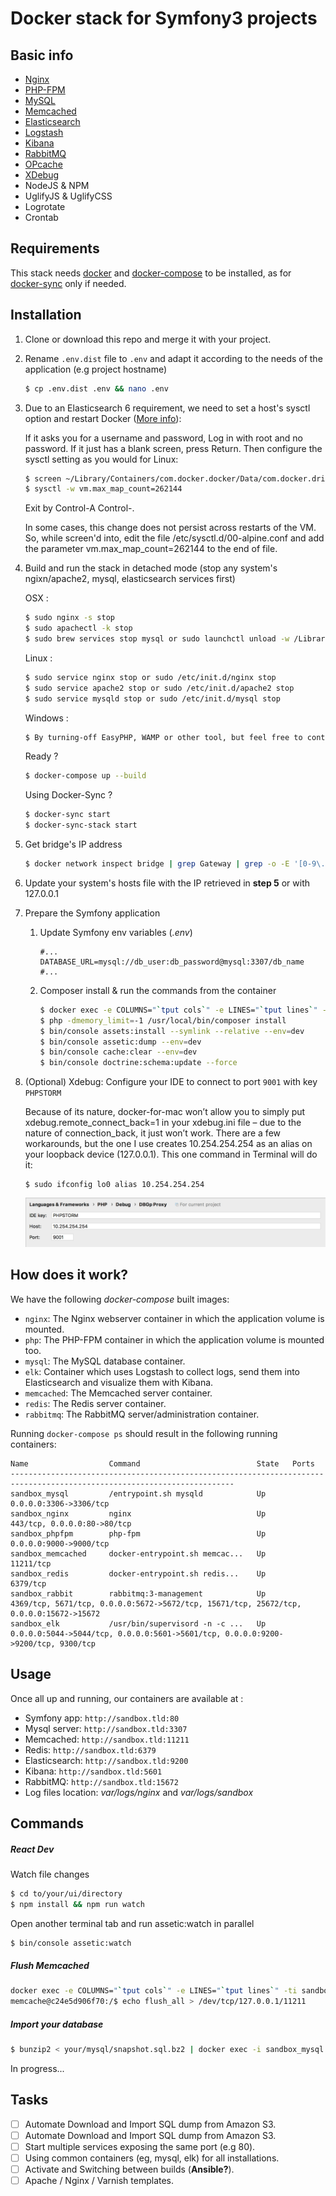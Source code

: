 # Docker stack for Symfony3 projects

## Basic info

* [Nginx](https://nginx.org/)
* [PHP-FPM](https://php-fpm.org/)
* [MySQL](https://www.mysql.com/)
* [Memcached](https://memcached.org/)
* [Elasticsearch](https://www.elastic.co/products/elasticsearch)
* [Logstash](https://www.elastic.co/products/logstash)
* [Kibana](https://www.elastic.co/products/kibana)
* [RabbitMQ](https://www.rabbitmq.com/)
* [OPcache](http://php.net/manual/en/book.opcache.php)
* [XDebug](https://xdebug.org/)
* NodeJS & NPM
* UglifyJS & UglifyCSS
* Logrotate
* Crontab

## Requirements

This stack needs [docker](https://www.docker.com/) and [docker-compose](https://docs.docker.com/compose/) to be installed, as for [docker-sync](https://github.com/EugenMayer/docker-sync/wiki/1.-Installation) only if needed.

## Installation

1. Clone or download this repo and merge it with your project.

2. Rename `.env.dist` file to `.env` and adapt it according to the needs of the application (e.g project hostname)

    ```sh
    $ cp .env.dist .env && nano .env
    ```

3.  Due to an Elasticsearch 6 requirement, we need to set a host's sysctl option and restart Docker ([More info](https://github.com/spujadas/elk-docker/issues/92)):

    If it asks you for a username and password, Log in with root and no password.
    If it just has a blank screen, press Return.
    Then configure the sysctl setting as you would for Linux:

    ```sh
    $ screen ~/Library/Containers/com.docker.docker/Data/com.docker.driver.amd64-linux/tty
    $ sysctl -w vm.max_map_count=262144
    ```
    
    Exit by Control-A Control-\.
    
    In some cases, this change does not persist across restarts of the VM. So, while screen'd into, edit the file /etc/sysctl.d/00-alpine.conf and add the parameter vm.max_map_count=262144 to the end of file. 
  
4. Build and run the stack in detached mode (stop any system's ngixn/apache2, mysql, elasticsearch services first)

    OSX :
    ```sh
    $ sudo nginx -s stop 
    $ sudo apachectl -k stop
    $ sudo brew services stop mysql or sudo launchctl unload -w /Library/LaunchDaemons/com.mysql.mysql.plist
    
    ```
    
    Linux :
    ```sh
    $ sudo service nginx stop or sudo /etc/init.d/nginx stop
    $ sudo service apache2 stop or sudo /etc/init.d/apache2 stop
    $ sudo service mysqld stop or sudo /etc/init.d/mysql stop
    ```
    
    Windows :
    ```sh
    $ By turning-off EasyPHP, WAMP or other tool, but feel free to contribute!
    ```
    
    Ready ?
    ```sh
    $ docker-compose up --build
    ```
    
    Using Docker-Sync ?
    ```sh
    $ docker-sync start
    $ docker-sync-stack start
    ```
    
5. Get bridge's IP address

    ```sh
    $ docker network inspect bridge | grep Gateway | grep -o -E '[0-9\.]+'
    ```

6. Update your system's hosts file with the IP retrieved in **step 5** or with 127.0.0.1

8. Prepare the Symfony application
    1. Update Symfony env variables (*.env*)

        ```
        #...
        DATABASE_URL=mysql://db_user:db_password@mysql:3307/db_name
        #...
        ```
   
    2. Composer install & run the commands from the container
        ```sh 
        $ docker exec -e COLUMNS="`tput cols`" -e LINES="`tput lines`" -ti sandbox_php bash
        $ php -dmemory_limit=-1 /usr/local/bin/composer install
        $ bin/console assets:install --symlink --relative --env=dev
        $ bin/console assetic:dump --env=dev
        $ bin/console cache:clear --env=dev
        $ bin/console doctrine:schema:update --force
	    ```

9. (Optional) Xdebug: Configure your IDE to connect to port `9001` with key `PHPSTORM`
    
    Because of its nature, docker-for-mac won’t allow you to simply put xdebug.remote_connect_back=1 in your xdebug.ini file – due to the nature of connection_back, it just won’t work. There are a few workarounds, but the one I use creates 10.254.254.254 as an alias on your loopback device (127.0.0.1). This one command in Terminal will do it:
    ```
    $ sudo ifconfig lo0 alias 10.254.254.254
    ```
    ![PHPStorm > Preferences > Languages & Frameworks > PHP > Debug > DBGp Proxy](doc/docker/img/xdebug.png)

## How does it work?

We have the following *docker-compose* built images:

* `nginx`: The Nginx webserver container in which the application volume is mounted.
* `php`: The PHP-FPM container in which the application volume is mounted too.
* `mysql`: The MySQL database container.
* `elk`: Container which uses Logstash to collect logs, send them into Elasticsearch and visualize them with Kibana.
* `memcached`: The Memcached server container.
* `redis`: The Redis server container.
* `rabbitmq`: The RabbitMQ server/administration container.

Running `docker-compose ps` should result in the following running containers:

```
Name                  Command                          State   Ports
------------------------------------------------------------------------------------------------------------------------
sandbox_mysql         /entrypoint.sh mysqld            Up      0.0.0.0:3306->3306/tcp
sandbox_nginx         nginx                            Up      443/tcp, 0.0.0.0:80->80/tcp
sandbox_phpfpm        php-fpm                          Up      0.0.0.0:9000->9000/tcp
sandbox_memcached     docker-entrypoint.sh memcac...   Up      11211/tcp
sandbox_redis         docker-entrypoint.sh redis...    Up      6379/tcp
sandbox_rabbit        rabbitmq:3-management            Up      4369/tcp, 5671/tcp, 0.0.0.0:5672->5672/tcp, 15671/tcp, 25672/tcp, 0.0.0.0:15672->15672
sandbox_elk           /usr/bin/supervisord -n -c ...   Up      0.0.0.0:5044->5044/tcp, 0.0.0.0:5601->5601/tcp, 0.0.0.0:9200->9200/tcp, 9300/tcp
```

## Usage

Once all up and running, our containers are available at :

* Symfony app: `http://sandbox.tld:80`
* Mysql server: `http://sandbox.tld:3307`
* Memcached: `http://sandbox.tld:11211`
* Redis: `http://sandbox.tld:6379`
* Elasticsearch: `http://sandbox.tld:9200`
* Kibana: `http://sandbox.tld:5601`
* RabbitMQ: `http://sandbox.tld:15672`
* Log files location: *var/logs/nginx* and *var/logs/sandbox*

## Commands

##### React Dev
Watch file changes
```sh
$ cd to/your/ui/directory
$ npm install && npm run watch
```
Open another terminal tab and run assetic:watch in parallel
```sh
$ bin/console assetic:watch
```

##### Flush Memcached
```sh
docker exec -e COLUMNS="`tput cols`" -e LINES="`tput lines`" -ti sandbox_memcached bash
memcache@c24e5d906f70:/$ echo flush_all > /dev/tcp/127.0.0.1/11211
```

##### Import your database
        
```sh
$ bunzip2 < your/mysql/snapshot.sql.bz2 | docker exec -i sandbox_mysql /usr/bin/mysql -u root -proot db_name
```

In progress...

## Tasks

- [ ] Automate Download and Import SQL dump from Amazon S3.
- [ ] Automate Download and Import SQL dump from Amazon S3.
- [ ] Start multiple services exposing the same port (e.g 80).
- [ ] Using common containers (eg, mysql, elk) for all installations.
- [ ] Activate and Switching between builds (**Ansible?**).
- [ ] Apache / Nginx / Varnish templates.
